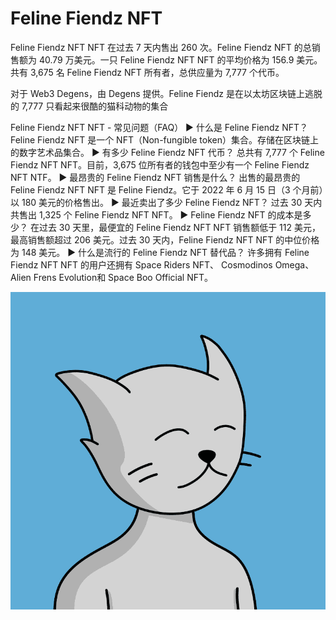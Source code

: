 # Feline Fiendz NFT

Feline Fiendz NFT NFT 在过去 7 天内售出 260 次。Feline Fiendz NFT 的总销售额为 40.79 万美元。一只 Feline Fiendz NFT NFT 的平均价格为 156.9 美元。共有 3,675 名 Feline Fiendz NFT 所有者，总供应量为 7,777 个代币。

对于 Web3 Degens，由 Degens 提供。Feline Fiendz 是在以太坊区块链上逃脱的 7,777 只看起来很酷的猫科动物的集合

Feline Fiendz NFT NFT - 常见问题（FAQ）
▶ 什么是 Feline Fiendz NFT？
Feline Fiendz NFT 是一个 NFT（Non-fungible token）集合。存储在区块链上的数字艺术品集合。
▶ 有多少 Feline Fiendz NFT 代币？
总共有 7,777 个 Feline Fiendz NFT NFT。目前，3,675 位所有者的钱包中至少有一个 Feline Fiendz NFT NTF。
▶ 最昂贵的 Feline Fiendz NFT 销售是什么？
出售的最昂贵的 Feline Fiendz NFT NFT 是 Feline Fiendz。它于 2022 年 6 月 15 日（3 个月前）以 180 美元的价格售出。
▶ 最近卖出了多少 Feline Fiendz NFT？
过去 30 天内共售出 1,325 个 Feline Fiendz NFT NFT。
▶ Feline Fiendz NFT 的成本是多少？
在过去 30 天里，最便宜的 Feline Fiendz NFT NFT 销售额低于 112 美元，最高销售额超过 206 美元。过去 30 天内，Feline Fiendz NFT NFT 的中位价格为 148 美元。
▶ 什么是流行的 Feline Fiendz NFT 替代品？
许多拥有 Feline Fiendz NFT NFT 的用户还拥有 Space Riders NFT、 Cosmodinos Omega、 Alien Frens Evolution和 Space Boo Official NFT。

![NFT](微信截图_20220903210439.png)


